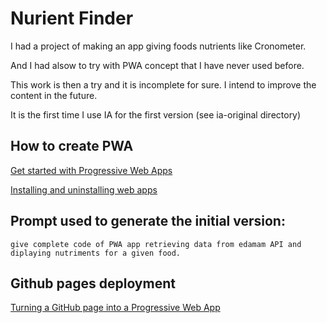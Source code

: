 # Nurient Finder

I had a project of making an app giving foods nutrients like Cronometer.

And I had alsow to try with PWA concept that I have never used before.

This work is then a try and it is incomplete for sure. I intend to improve the content in the future.

It is the first time I use IA for the first version (see ia-original directory)


## How to create PWA

[Get started with Progressive Web Apps](https://learn.microsoft.com/en-us/microsoft-edge/progressive-web-apps-chromium/how-to/)

[Installing and uninstalling web apps](https://developer.mozilla.org/en-US/docs/Web/Progressive_web_apps/Guides/Installing)

## Prompt used to generate the initial version:

`give complete code of PWA app retrieving data from edamam API and diplaying nutriments for a given food.`

## Github pages deployment

[Turning a GitHub page into a Progressive Web App](https://christianheilmann.com/2022/01/13/turning-a-github-page-into-a-progressive-web-app/)






